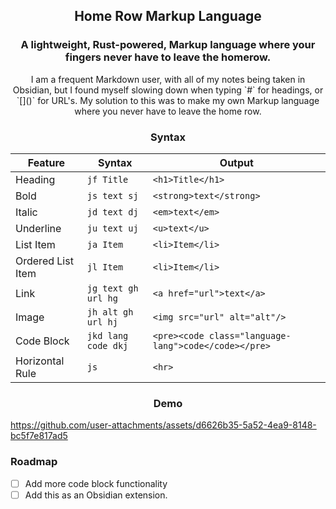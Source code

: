 <h2 align="center"> Home Row Markup Language</h1>
  
<h3 align="center"> A lightweight, Rust-powered, Markup language where your fingers never have to leave the homerow. </h3>

<p align="center"> I am a frequent Markdown user, with all of my notes being taken in Obsidian, but I found myself slowing down when typing `#` for headings, or `[]()` for URL's. My solution to this was to make my own Markup language where you never have to leave the home row. </p>

<h3 align="center"> Syntax </h4>

<div align="center">

| Feature | Syntax | Output |
|---------|--------|--------|
| Heading | `jf Title` | `<h1>Title</h1>` |
| Bold | `js text sj` | `<strong>text</strong>` |
| Italic | `jd text dj` | `<em>text</em>` |
| Underline | `ju text uj` | `<u>text</u>` |
| List Item | `ja Item` | `<li>Item</li>` |
| Ordered List Item | `jl Item` | `<li>Item</li>` |
| Link | `jg text gh url hg` | `<a href="url">text</a>` |
| Image | `jh alt gh url hj` | `<img src="url" alt="alt"/>` |
| Code Block | `jkd lang code dkj` | `<pre><code class="language-lang">code</code></pre>` |
| Horizontal Rule | `js` | `<hr>` |

</div>

<h3 align = "center"> Demo </h3>



https://github.com/user-attachments/assets/d6626b35-5a52-4ea9-8148-bc5f7e817ad5



<h3> Roadmap </h3>

- [ ] Add more code block functionality
- [ ] Add this as an Obsidian extension.

